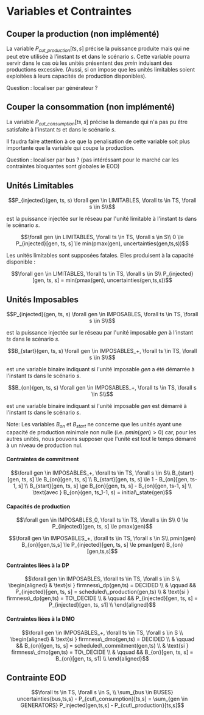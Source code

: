 # Variables et Contraintes


## Couper la production (non implémenté)

La variable $P_{cut\_production}[ts,s]$ précise la puissance produite mais qui ne peut etre utilisée à l'instant $ts$ et dans le scénario $s$.
Cette variable pourra servir dans le cas où les unités présentent des $pmin$ induisant des productions excessive. (Aussi, si on impose que les unités limitables soient exploitées à leurs capacités de production disponibles).

Question : localiser par générateur ?

## Couper la consommation (non implémenté)

La variable $P_{cut\_consumption}[ts,s]$ précise la demande qui n'a pas pu être satisfaite à l'instant $ts$ et dans le scénario $s$.

Il faudra faire attention à ce que la penalisation de cette variable soit plus importante que la variable qui coupe la production.

Question : localiser par bus ? (pas intéréssant pour le marché car les contraintes bloquantes sont globales ie EOD)

## Unités Limitables

```math
P_{injected}(gen, ts, s) \forall gen \in LIMITABLES, \forall ts \in TS, \forall s \in S\\
```
est la puissance injectée sur le réseau par l'unité limitable à l'instant $ts$ dans le scénario $s$.

```math
\forall gen \in LIMITABLES, \forall ts \in TS, \forall s \in S\\
0 \le P_{injected}[gen, ts, s] \le min(pmax(gen), uncertainties(gen,ts,s))
```

Les unités limitables sont supposées fatales. Elles produisent à la capacité disponible :
```math
\forall gen \in LIMITABLES, \forall ts \in TS, \forall s \in S\\
P_{injected}[gen, ts, s] = min(pmax(gen), uncertainties(gen,ts,s))
```


## Unités Imposables

```math
P_{injected}(gen, ts, s) \forall gen \in IMPOSABLES, \forall ts \in TS, \forall s \in S\\
```
est la puissance injectée sur le réseau par l'unité imposable $gen$ à l'instant $ts$ dans le scénario $s$.

```math
B_{start}(gen, ts, s) \forall gen \in IMPOSABLES_+, \forall ts \in TS, \forall s \in S\\
```
est une variable binaire indiquant si l'unité imposable $gen$ a été démarrée à l'instant $ts$ dans le scénario $s$.

```math
B_{on}(gen, ts, s) \forall gen \in IMPOSABLES_+, \forall ts \in TS, \forall s \in S\\
```
est une variable binaire indiquant si l'unité imposable $gen$ est démarré à l'instant $ts$ dans le scénario $s$.

Note: Les variables $B_{on}$ et $B_{start}$ ne concerne que les unités ayant une capacité de production minimale non nulle (i.e. $pmin(gen) > 0$) car, pour les autres unités, nous pouvons supposer que l'unité est tout le temps démarré à un niveau de production nul.

#### Contraintes de commitment

```math
\forall gen \in IMPOSABLES_+, \forall ts \in TS, \forall s \in S\\
B_{start}[gen, ts, s] \le B_{on}[gen, ts, s] \\
B_{start}[gen, ts, s] \le 1 - B_{on}[gen, ts-1, s] \\
B_{start}[gen, ts, s] \ge B_{on}[gen, ts, s] - B_{on}[gen, ts-1, s] \\
\text{avec } B_{on}(gen, ts_1-1, s) = initial\_state(gen)
```

#### Capacités de production

```math
\forall gen \in IMPOSABLES_0, \forall ts \in TS, \forall s \in S\\
0 \le P_{injected}[gen, ts, s] \le pmax(gen)
```

```math
\forall gen \in IMPOSABLES_+, \forall ts \in TS, \forall s \in S\\
pmin(gen) B_{on}[gen,ts,s] \le P_{injected}[gen, ts, s] \le pmax(gen) B_{on}[gen,ts,s]
```

#### Contraintes liées à la DP

```math
\forall gen \in IMPOSABLES, \forall ts \in TS, \forall s \in S \\
\begin{aligned}
    & \text{si } firmness\_dp(gen,ts) = DECIDED \\
    & \qquad && P_{injected}[gen, ts, s]  = scheduled\_production(gen,ts) \\
    & \text{si } firmness\_dp(gen,ts) = TO\_DECIDE \\
    & \qquad && P_{injected}[gen, ts, s] = P_{injected}[gen, ts, s1] \\
\end{aligned}
```

#### Contraintes liées à la DMO

```math
\forall gen \in IMPOSABLES_+, \forall ts \in TS, \forall s \in S \\
\begin{aligned}
    & \text{si } firmness\_dmo(gen,ts) = DECIDED \\
    & \qquad && B_{on}[gen, ts, s]  = scheduled\_commitment(gen,ts) \\
    & \text{si } firmness\_dmo(gen,ts) = TO\_DECIDE \\
    & \qquad && B_{on}[gen, ts, s] = B_{on}[gen, ts, s1] \\
\end{aligned}
```

## Contrainte EOD

```math
\forall ts \in TS, \forall s \in S, \\

\sum_{bus \in BUSES} uncertainties(bus,ts,s) - P_{cut\_consumption}[ts,s]
=
\sum_{gen \in GENERATORS} P_injected[gen,ts,s] - P_{cut\_production}[ts,s]
```
